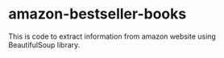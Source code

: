 # amazon-bestseller-books

This is code to extract information from amazon website using BeautifulSoup library.
